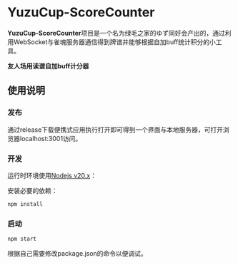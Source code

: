 # YuzuCup-ScoreCounter
**YuzuCup-ScoreCounter**项目是一个名为绿毛之家的ゆず同好会产出的，通过利用WebSocket与雀魂服务器通信得到牌谱并能够根据自加buff统计积分的小工具。

**友人场用读谱自加buff计分器**

## 使用说明

### 发布
通过release下载便携式应用执行打开即可得到一个界面与本地服务器，可打开浏览器localhost:3001访问。
### 开发

运行时环境使用[Nodejs v20.x](https://nodejs.org/zh-cn)：

安装必要的依赖：
```bash
npm install 
```

### 启动

```bash
npm start 
```
根据自己需要修改package.json的命令以便调试。

